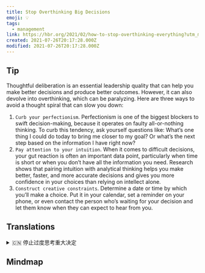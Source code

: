 ```yaml
---
title: Stop Overthinking Big Decisions
emoji: 💡
tags:
  - management
link: https://hbr.org/2021/02/how-to-stop-overthinking-everything?utm_medium=email&utm_source=newsletter_daily&utm_campaign=mtod_notactsubs
created: 2021-07-26T20:17:28.000Z
modified: 2021-07-26T20:17:28.000Z
---
```


## Tip

Thoughtful deliberation is an essential leadership quality that can help you make better decisions and produce better outcomes. However, it can also devolve into overthinking, which can be paralyzing. Here are three ways to avoid a thought spiral that can slow you down:

1. `Curb your perfectionism`. Perfectionism is one of the biggest blockers to swift decision-making, because it operates on faulty all-or-nothing thinking. To curb this tendency, ask yourself questions like: What’s one thing I could do today to bring me closer to my goal? Or what’s the next step based on the information I have right now?
2. `Pay attention to your intuition`. When it comes to difficult decisions, your gut reaction is often an important data point, particularly when time is short or when you don’t have all the information you need. Research shows that pairing intuition with analytical thinking helps you make better, faster, and more accurate decisions and gives you more confidence in your choices than relying on intellect alone.
3. `Construct creative constraints`. Determine a date or time by which you’ll make a choice. Put it in your calendar, set a reminder on your phone, or even contact the person who’s waiting for your decision and let them know when they can expect to hear from you.

## Translations

<details>
   <summary>🇨🇳 停止过度思考重大决定 </summary>

深思熟虑是一项重要的领导素质，可以帮助你做出更好的决定，产生更好的结果。然而，它也可能会发展成过度思考，从而导致停止不前。这里有三种方法可以避免让你慢下来的思想漩涡:

1. 控制你的完美主义。完美主义是快速做出决定的最大障碍之一，因为它运行在错误的全有或全无的想法上。为了抑制这种倾向，问自己这样的问题:今天我能做什么事来让我更接近我的目标?或者根据我现在掌握的信息下一步该做什么?
2. 注意你的直觉。当遇到困难的决定时，你的直觉反应通常是一个重要的数据点，特别是当时间很短或你没有所有需要的信息时。研究表明，与单纯依靠智力相比，将直觉与分析思维结合起来可以帮助你做出更好、更快、更准确的决定，让你在做出选择时更有信心。
3. 构建创造性的约束。确定你要做选择的日期或时间。把它写进你的日历里，在你的手机上设置一个提醒，甚至联系那个等待你决定的人，让他们知道他们什么时候会收到你的消息。

</details>

## Mindmap

![]()
